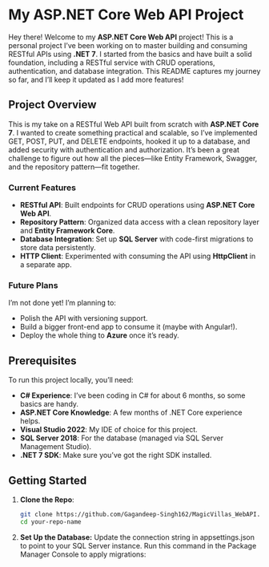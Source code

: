 # My ASP.NET Core Web API Project

Hey there! Welcome to my **ASP.NET Core Web API** project! This is a personal project I’ve been working on to master building and consuming RESTful APIs using **.NET 7**. I started from the basics and have built a solid foundation, including a RESTful service with CRUD operations, authentication, and database integration. This README captures my journey so far, and I’ll keep it updated as I add more features!

## Project Overview

This is my take on a RESTful Web API built from scratch with **ASP.NET Core 7**. I wanted to create something practical and scalable, so I’ve implemented GET, POST, PUT, and DELETE endpoints, hooked it up to a database, and added security with authentication and authorization. It’s been a great challenge to figure out how all the pieces—like Entity Framework, Swagger, and the repository pattern—fit together.

### Current Features
- **RESTful API**: Built endpoints for CRUD operations using **ASP.NET Core Web API**.
- **Repository Pattern**: Organized data access with a clean repository layer and **Entity Framework Core**.
- **Database Integration**: Set up **SQL Server** with code-first migrations to store data persistently.
- **HTTP Client**: Experimented with consuming the API using **HttpClient** in a separate app.

### Future Plans
I’m not done yet! I’m planning to:
- Polish the API with versioning support.
- Build a bigger front-end app to consume it (maybe with Angular!).
- Deploy the whole thing to **Azure** once it’s ready.

## Prerequisites

To run this project locally, you’ll need:
- **C# Experience**: I’ve been coding in C# for about 6 months, so some basics are handy.
- **ASP.NET Core Knowledge**: A few months of .NET Core experience helps.
- **Visual Studio 2022**: My IDE of choice for this project.
- **SQL Server 2018**: For the database (managed via SQL Server Management Studio).
- **.NET 7 SDK**: Make sure you’ve got the right SDK installed.

## Getting Started

1. **Clone the Repo**:
   ```bash
   git clone https://github.com/Gagandeep-Singh162/MagicVillas_WebAPI.git
   cd your-repo-name

2. **Set Up the Database:**
  Update the connection string in appsettings.json to point to your SQL Server instance.
  Run this command in the Package Manager Console to apply migrations:

